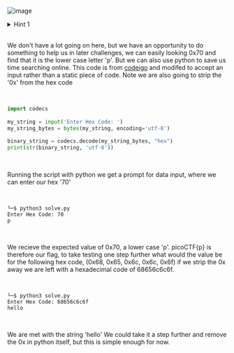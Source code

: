 ![image](https://github.com/jowp-code/ctf/assets/121969489/9aad4dd4-7a5f-42f4-b1e3-3be6618affb9)

<details>
  <summary>Hint 1</summary>

  Submit your answer in our flag format. For example, if your answer was 'hello', you would submit 'picoCTF{hello}' as the flag.

</details>
<br>
<p>We don't have a lot going on here, but we have an opportunity to do something to help us in later challenges, we can easily looking 0x70 and find that it is the lower case letter 'p'. But we can also use python to save us time searching online. This code is from <a href="https://codeigo.com/python/convert-hex-to-string/">codeigo</a> and modifed to accept an input rather than a static piece of code. Note we are also going to strip the '0x' from the hex code</p>
<br>

```Python
import codecs
 
my_string = input('Enter Hex Code: ')
my_string_bytes = bytes(my_string, encoding='utf-8')
 
binary_string = codecs.decode(my_string_bytes, "hex")
print(str(binary_string, 'utf-8'))

```

<br>
<p>Running the script with python we get a prompt for data input, where we can enter our hex '70'</p>
<br>

```shell
└─$ python3 solve.py
Enter Hex Code: 70
p            
```

<br>
<p>We recieve the expected value of 0x70, a lower case 'p'. picoCTF{p} is therefore our flag, to take testing one step further what would the value be for the following hex code, (0x68, 0x65, 0x6c, 0x6c, 0x6f) if we strip the 0x away we are left with a hexadecimal code of 68656c6c6f.</p>
<br>

```shell
└─$ python3 solve.py
Enter Hex Code: 68656c6c6f
hello
```
<br>
<p>We are met with the string 'hello' We could take it a step further and remove the 0x in python itself, but this is simple enough for now.</p>
